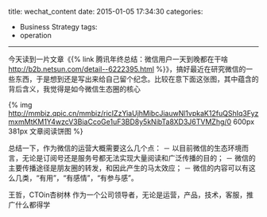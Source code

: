 title: wechat_content
date: 2015-01-05 17:34:30
categories:
- Business Strategy
tags:
- operation
---

今天读到一片文章《{% link 腾讯年终总结：微信用户一天到晚都在干啥 http://b2b.netsun.com/detail--6222395.html %}》，搞好最近在研究微信的一些东西，于是想到还是写出来给自己留个纪念。比较在意下面这张图，其中蕴含的背后含义，我觉得是如今微信生态圈的核心

{% img http://mmbiz.qpic.cn/mmbiz/ricIZzYiaUjhMibcJiauwNl1vpkaK12fuQShIq3FyzmxmMtKM1Y4wzcV3BiaCcoGe1uF3BD8y5kNibTa8XD3J6TVMZhg/0 600px 381px 文章阅读饼图 %}

总结一下，作为微信的运营大概需要这么几个点：
－ 以目前微信的生态环境而言，无论是订阅号还是服务号都无法实现大量阅读和广泛传播的目的；
－ 微信的主要传播途径是朋友圈的转发，和因此产生的马太效应；
－ 微信的内容可以有这么几类，“有用”，“有感情”，“有参与感”。

王哲，CTOin杏树林
作为一个公司领导者，无论是运营，产品，技术，客服，推广什么都得学